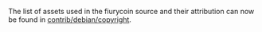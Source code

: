 The list of assets used in the fiurycoin source and their attribution can now be found in [contrib/debian/copyright](../contrib/debian/copyright).
